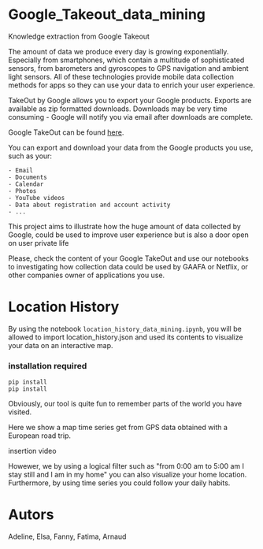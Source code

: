 # Google_Takeout_data_mining
Knowledge extraction from Google Takeout

The amount of data we produce every day is growing exponentially. Especially from smartphones, which contain a multitude of sophisticated sensors, from barometers and gyroscopes to GPS navigation and ambient light sensors. All of these technologies provide mobile data collection methods for apps so they can use your data to enrich your user experience. 

TakeOut by Google allows you to export your Google products. Exports are available as zip formatted downloads. Downloads may be very time consuming - Google will notify you via email after downloads are complete.

Google TakeOut can be found [here](https://takeout.google.com/settings/takeout).

You can export and download your data from the Google products you use, such as your:

    - Email
    - Documents
    - Calendar 
    - Photos
    - YouTube videos
    - Data about registration and account activity
    - ...


This project aims to illustrate how the huge amount of data collected by Google, could be used to improve user experience but is also a door open on user private life 

Please, check the content of your Google TakeOut and use our notebooks to investigating how collection data could be used by GAAFA or Netflix, or other companies owner of applications you use.

# Location History

By using the notebook ```location_history_data_mining.ipynb```, you will be allowed to import location_history.json and used its contents to visualize your data on an interactive map.

### installation required
```
pip install 
pip install 

```
Obviously, our tool is quite fun to remember parts of the world you have visited. 

Here we show a map time series get from GPS data obtained with a European road trip. 

insertion video

Howewer, we by using a logical filter such as "from 0:00 am to 5:00 am I stay still and I am in my home" you can also visualize your home location.
Furthermore, by using time series you could follow your daily habits.




# Autors
Adeline, Elsa, Fanny, Fatima, Arnaud
